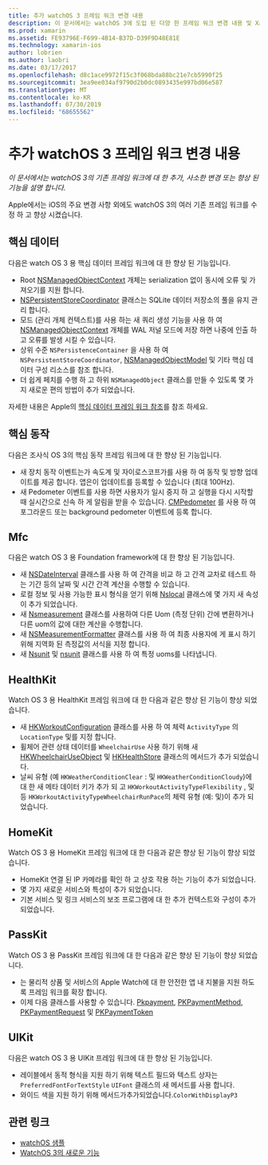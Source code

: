 ```yaml
---
title: 추가 watchOS 3 프레임 워크 변경 내용
description: 이 문서에서는 watchOS 3에 도입 된 다양 한 프레임 워크 변경 내용 및 Xamarin에서 작업 하는 방법을 설명 합니다. 핵심 데이터, 핵심 동작, 파운데이션, HealthKit, HomeKit, PassKit 및 UIKit에 대해 설명 합니다.
ms.prod: xamarin
ms.assetid: FE93796E-F699-4B14-B37D-D39F9D48E81E
ms.technology: xamarin-ios
author: lobrien
ms.author: laobri
ms.date: 03/17/2017
ms.openlocfilehash: d8c1ace9972f15c3f068bda88bc21e7cb5990f25
ms.sourcegitcommit: 3ea9ee034af9790d2b0dc0893435e997bd06e587
ms.translationtype: MT
ms.contentlocale: ko-KR
ms.lasthandoff: 07/30/2019
ms.locfileid: "68655562"
---
```

# <a name="additional-watchos-3-frameworks-changes"></a>추가 watchOS 3 프레임 워크 변경 내용

_이 문서에서는 watchOS 3의 기존 프레임 워크에 대 한 추가, 사소한 변경 또는 향상 된 기능을 설명 합니다._

Apple에서는 iOS의 주요 변경 사항 외에도 watchOS 3의 여러 기존 프레임 워크를 수정 하 고 향상 시켰습니다.


## <a name="core-data"></a>핵심 데이터

다음은 watch OS 3 용 핵심 데이터 프레임 워크에 대 한 향상 된 기능입니다.

- Root [NSManagedObjectContext](https://developer.apple.com/reference/coredata/nsmanagedobjectcontext) 개체는 serialization 없이 동시에 오류 및 가져오기를 지원 합니다.
- [NSPersistentStoreCoordinator](https://developer.apple.com/reference/coredata/nspersistentstorecoordinator) 클래스는 SQLite 데이터 저장소의 풀을 유지 관리 합니다.
- 모드 (관리 개체 컨텍스트)를 사용 하는 새 쿼리 생성 기능을 사용 하 여 [NSManagedObjectContext](https://developer.apple.com/reference/coredata/nsmanagedobjectcontext) 개체를 WAL 저널 모드에 저장 하면 나중에 인출 하 고 오류를 발생 시킬 수 있습니다.
- 상위 수준 `NSPersistenceContainer` 을 사용 하 여 `NSPersistentStoreCoordinator`, [NSManagedObjectModel](https://developer.apple.com/reference/coredata/nsmanagedobjectmodel) 및 기타 핵심 데이터 구성 리소스를 참조 합니다.
- 더 쉽게 페치를 수행 하 고 하위 `NSManagedObject` 클래스를 만들 수 있도록 몇 가지 새로운 편의 방법이 추가 되었습니다.

자세한 내용은 Apple의 [핵심 데이터 프레임 워크 참조](https://developer.apple.com/reference/coredata)를 참조 하세요.


## <a name="core-motion"></a>핵심 동작

다음은 조사식 OS 3의 핵심 동작 프레임 워크에 대 한 향상 된 기능입니다.

- 새 장치 동작 이벤트는가 속도계 및 자이로스코프가를 사용 하 여 동작 및 방향 업데이트를 제공 합니다. 앱은이 업데이트를 등록할 수 있습니다 (최대 100Hz).
- 새 Pedometer 이벤트를 사용 하면 사용자가 일시 중지 하 고 실행을 다시 시작할 때 실시간으로 신속 하 게 알림을 받을 수 있습니다. [CMPedometer](https://developer.apple.com/reference/coremotion/cmpedometer) 를 사용 하 여 포그라운드 또는 background pedometer 이벤트에 등록 합니다.


## <a name="foundation"></a>Mfc

다음은 watch OS 3 용 Foundation framework에 대 한 향상 된 기능입니다.

- 새 [NSDateInterval](https://developer.apple.com/reference/foundation/nsdateinterval) 클래스를 사용 하 여 간격을 비교 하 고 간격 교차로 테스트 하는 기간 등의 날짜 및 시간 간격 계산을 수행할 수 있습니다.
- 로컬 정보 및 사용 가능한 표시 형식을 얻기 위해 [Nslocal](https://developer.apple.com/reference/foundation/nslocale) 클래스에 몇 가지 새 속성이 추가 되었습니다.
- 새 [Nsmeasurement](https://developer.apple.com/reference/foundation/nsmeasurement) 클래스를 사용하여 다른 Uom (측정 단위) 간에 변환하거나 다른 uom의 값에 대한 계산을 수행합니다.
- 새 [NSMeasurementFormatter](https://developer.apple.com/reference/foundation/nsmeasurementformatter) 클래스를 사용 하 여 최종 사용자에 게 표시 하기 위해 지역화 된 측정값의 서식을 지정 합니다.
- 새 [Nsunit](https://developer.apple.com/reference/foundation/nsunit) 및 [nsunit](https://developer.apple.com/reference/foundation/nsdimension) 클래스를 사용 하 여 특정 uoms를 나타냅니다.


## <a name="healthkit"></a>HealthKit

Watch OS 3 용 HealthKit 프레임 워크에 대 한 다음과 같은 향상 된 기능이 향상 되었습니다.

- 새 [HKWorkoutConfiguration](https://developer.apple.com/reference/healthkit/hkworkoutconfiguration) 클래스를 사용 하 여 체력 `ActivityType` 의 `LocationType` 및를 지정 합니다.
- 휠체어 관련 상태 데이터를 `WheelchairUse` 사용 하기 위해 새 [HKWheelchairUseObject](https://developer.apple.com/reference/healthkit/hkwheelchairuseobject) 및 [HKHealthStore](https://developer.apple.com/reference/healthkit/hkhealthstore) 클래스의 메서드가 추가 되었습니다.
- 날씨 유형 (예 `HKWeatherConditionClear` : 및 `HKWeatherConditionCloudy`)에 대 한 새 메타 데이터 키가 추가 되 고 `HKWorkoutActivityTypeFlexibility` , 및 등 `HKWorkoutActivityTypeWheelchairRunPace`의 체력 유형 (예: 및)이 추가 되었습니다.


## <a name="homekit"></a>HomeKit

Watch OS 3 용 HomeKit 프레임 워크에 대 한 다음과 같은 향상 된 기능이 향상 되었습니다.

- HomeKit 연결 된 IP 카메라를 확인 하 고 상호 작용 하는 기능이 추가 되었습니다.
- 몇 가지 새로운 서비스와 특성이 추가 되었습니다.
- 기본 서비스 및 링크 서비스의 보조 프로그램에 대 한 추가 컨텍스트와 구성이 추가 되었습니다.


## <a name="passkit"></a>PassKit

Watch OS 3 용 PassKit 프레임 워크에 대 한 다음과 같은 향상 된 기능이 향상 되었습니다.

- 는 물리적 상품 및 서비스의 Apple Watch에 대 한 안전한 앱 내 지불을 지원 하도록 프레임 워크를 확장 합니다.
- 이제 다음 클래스를 사용할 수 있습니다. [Pkpayment](https://developer.apple.com/reference/passkit/pkpayment), [PKPaymentMethod](https://developer.apple.com/reference/passkit/pkpaymentmethod), [PKPaymentRequest](https://developer.apple.com/reference/passkit/pkpaymentrequest) 및 [PKPaymentToken](https://developer.apple.com/reference/passkit/pkpaymenttoken)


## <a name="uikit"></a>UIKit

다음은 watch OS 3 용 UIKit 프레임 워크에 대 한 향상 된 기능입니다.

- 레이블에서 동적 형식을 지원 하기 위해 텍스트 필드와 텍스트 상자는 `PreferredFontForTextStyle` `UIFont` 클래스의 새 메서드를 사용 합니다.
- 와이드 색을 지원 하기 위해 메서드가추가되었습니다.`ColorWithDisplayP3`


## <a name="related-links"></a>관련 링크

- [watchOS 샘플](https://docs.microsoft.com/samples/browse/?products=xamarin&term=Xamarin.iOS%20watchos)
- [WatchOS 3의 새로운 기능](https://developer.apple.com/library/prerelease/content/releasenotes/General/WhatsNewInwatchOS/Articles/watchOS3.html#//apple_ref/doc/uid/TP40017085-SW1)
